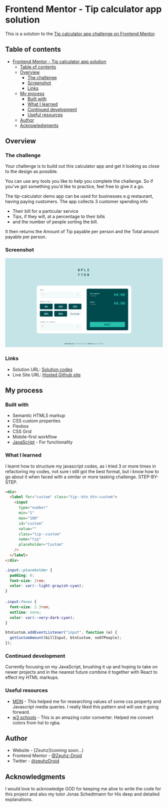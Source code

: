 # Frontend Mentor - Tip calculator app solution

This is a solution to the [Tip calculator app challenge on Frontend Mentor](https://www.frontendmentor.io/challenges/tip-calculator-app-ugJNGbJUX).

## Table of contents

- [Frontend Mentor - Tip calculator app solution](#frontend-mentor---tip-calculator-app-solution)
  - [Table of contents](#table-of-contents)
  - [Overview](#overview)
    - [The challenge](#the-challenge)
    - [Screenshot](#screenshot)
    - [Links](#links)
  - [My process](#my-process)
    - [Built with](#built-with)
    - [What I learned](#what-i-learned)
    - [Continued development](#continued-development)
    - [Useful resources](#useful-resources)
  - [Author](#author)
  - [Acknowledgments](#acknowledgments)

## Overview

### The challenge

Your challenge is to build out this calculator app and get it looking as close to the design as possible.

You can use any tools you like to help you complete the challenge. So if you've got something you'd like to practice, feel free to give it a go.

The tip-calculator demo app can be used for businesses e.g restaurant, having paying customers. The app collects 3 customer
spending info

- Their bill for a particular service
- Tips, if they will, at a percentage to their bills
- and the number of people sorting the bill.

It then returns the Amount of Tip payable per person and the Total amount payable per person.

### Screenshot

![Image After coding](images/Built%20Desktop%20preview.png)

### Links

- Solution URL: [Solution codes](https://github.com/Zeuhz-Droid/tip-calculator-app-main)
- Live Site URL: [Hosted Github site](https://zeuhz-droid.github.io/tip-calculator-app-main/)

## My process

### Built with

- Semantic HTML5 markup
- CSS custom properties
- Flexbox
- CSS Grid
- Mobile-first workflow
- [JavaScript](https://javascript.org/) - For functionality

### What I learned

I learnt how to structure my javascript codes, as i tried 3 or more times in refactoring my codes, not sure i still got the best format, but i know how to go about it when faced with a similar or more tasking challenge. STEP-BY-STEP.

```html
<div>
  <label for="custom" class="tip--btn btn-custom">
    <input
      type="number"
      min="1"
      max="100"
      id="custom"
      value=""
      class="tip--custom"
      name="tip"
      placeholder="Custom"
    />
  </label>
</div>
```

```css
.input::placeholder {
  padding: 0;
  font-size: 2rem;
  color: var(--light-grayish-cyan);
}

.input:focus {
  font-size: 2.3rem;
  outline: none;
  color: var(--very-dark-cyan);
}
```

```js
btnCustom.addEventListener("input", function (e) {
  getCustomAmount(billInput, btnCustom, noOfPeople);
});
```

### Continued development

Currently focusing on my JavaScript, brushing it up and hoping to take on newer projects and in the nearest future combine it together with React to effect my HTML markups.

### Useful resources

- [MDN](https://developer.mozilla.org/en-US/) - This helped me for researching values of some css property and Javascript media queries. I really liked this pattern and will use it going forward.
- [w3 schools](https://www.w3schools.com/colors/colors_converter.asp) - This is an amazing color converter. Helped me convert colors from hsl to rgba.

## Author

- Website - [Zeuhz](coming soon...)
- Frontend Mentor - [@Zeuhz-Droid](https://www.frontendmentor.io/profile/Zeuhz-Droid)
- Twitter - [@zeuhzDroid](https://www.twitter.com/zeuhzDroid)

## Acknowledgments

I would love to acknowledge GOD for keeping me alive to write the code for this project and also my tutor Jonas Schedtmann for His deep and detailed explanations.
